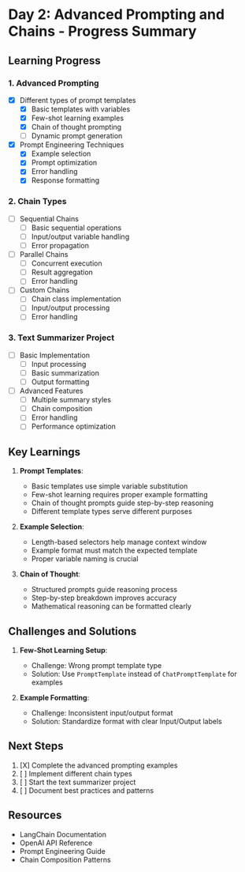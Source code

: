 # Day 2: Advanced Prompting and Chains - Progress Summary

## Learning Progress

### 1. Advanced Prompting
- [X] Different types of prompt templates
  - [X] Basic templates with variables
  - [X] Few-shot learning examples
  - [X] Chain of thought prompting
  - [ ] Dynamic prompt generation

- [X] Prompt Engineering Techniques
  - [X] Example selection
  - [X] Prompt optimization
  - [X] Error handling
  - [X] Response formatting

### 2. Chain Types
- [ ] Sequential Chains
  - [ ] Basic sequential operations
  - [ ] Input/output variable handling
  - [ ] Error propagation

- [ ] Parallel Chains
  - [ ] Concurrent execution
  - [ ] Result aggregation
  - [ ] Error handling

- [ ] Custom Chains
  - [ ] Chain class implementation
  - [ ] Input/output processing
  - [ ] Error handling

### 3. Text Summarizer Project
- [ ] Basic Implementation
  - [ ] Input processing
  - [ ] Basic summarization
  - [ ] Output formatting

- [ ] Advanced Features
  - [ ] Multiple summary styles
  - [ ] Chain composition
  - [ ] Error handling
  - [ ] Performance optimization

## Key Learnings
1. **Prompt Templates**:
   - Basic templates use simple variable substitution
   - Few-shot learning requires proper example formatting
   - Chain of thought prompts guide step-by-step reasoning
   - Different template types serve different purposes

2. **Example Selection**:
   - Length-based selectors help manage context window
   - Example format must match the expected template
   - Proper variable naming is crucial

3. **Chain of Thought**:
   - Structured prompts guide reasoning process
   - Step-by-step breakdown improves accuracy
   - Mathematical reasoning can be formatted clearly

## Challenges and Solutions
1. **Few-Shot Learning Setup**:
   - Challenge: Wrong prompt template type
   - Solution: Use `PromptTemplate` instead of `ChatPromptTemplate` for examples

2. **Example Formatting**:
   - Challenge: Inconsistent input/output format
   - Solution: Standardize format with clear Input/Output labels

## Next Steps
1. [X] Complete the advanced prompting examples
2. [ ] Implement different chain types
3. [ ] Start the text summarizer project
4. [ ] Document best practices and patterns

## Resources
- LangChain Documentation
- OpenAI API Reference
- Prompt Engineering Guide
- Chain Composition Patterns 
